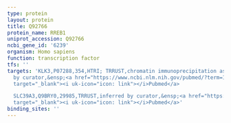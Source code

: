 ```yaml
---
type: protein
layout: protein
title: Q92766
protein_name: RREB1
uniprot_accession: Q92766
ncbi_gene_id: '6239'
organism: Homo sapiens
function: transcription factor
tfs: ''
targets: 'KLK3,P07288,354,HTRI; TRRUST,chromatin immunoprecipitation assay; inferred
  by curator,&ensp;<a href="https://www.ncbi.nlm.nih.gov/pubmed/?term=17550981%5Buid%5D"
  target="_blank"><i uk-icon="icon: link"></i>Pubmed</a>

  SLC39A3,Q9BRY0,29985,TRRUST,inferred by curator,&ensp;<a href="https://www.ncbi.nlm.nih.gov/pubmed/?term=21613827%5Buid%5D"
  target="_blank"><i uk-icon="icon: link"></i>Pubmed</a>'
binding_sites: ''
---
```


